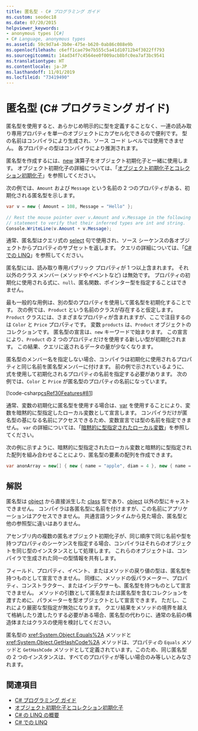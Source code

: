 ```yaml
---
title: 匿名型 - C# プログラミング ガイド
ms.custom: seodec18
ms.date: 07/20/2015
helpviewer_keywords:
- anonymous types [C#]
- C# Language, anonymous types
ms.assetid: 59c9d7a4-3b0e-475e-b620-0ab86c088e9b
ms.openlocfilehash: c6eff1cae79e7b555c5a41d10712b4f3022ff793
ms.sourcegitcommit: 14ad34f7c4564ee0f009acb8bfc0ea7af3bc9541
ms.translationtype: HT
ms.contentlocale: ja-JP
ms.lasthandoff: 11/01/2019
ms.locfileid: "73419490"
---
```

# <a name="anonymous-types-c-programming-guide"></a>匿名型 (C# プログラミング ガイド)

匿名型を使用すると、あらかじめ明示的に型を定義することなく、一連の読み取り専用プロパティを単一のオブジェクトにカプセル化できるので便利です。 型の名前はコンパイラにより生成され、ソース コード レベルでは使用できません。 各プロパティの型はコンパイラにより推測されます。  
  
 匿名型を作成するには、[new](../../language-reference/operators/new-operator.md) 演算子をオブジェクト初期化子と一緒に使用します。 オブジェクト初期化子の詳細については、「[オブジェクト初期化子とコレクション初期化子](./object-and-collection-initializers.md)」を参照してください。  
  
 次の例では、`Amount` および `Message` という名前の 2 つのプロパティがある、初期化される匿名型を示します。  
  
```csharp  
var v = new { Amount = 108, Message = "Hello" };  
  
// Rest the mouse pointer over v.Amount and v.Message in the following  
// statement to verify that their inferred types are int and string.  
Console.WriteLine(v.Amount + v.Message);  
```  
  
 通常、匿名型はクエリ式の [select](../../language-reference/keywords/select-clause.md) 句で使用され、ソース シーケンスの各オブジェクトからプロパティのサブセットを返します。 クエリの詳細については、「[C# での LINQ](../../linq/index.md)」を参照してください。  
  
 匿名型には、読み取り専用パブリック プロパティが 1 つ以上含まれます。 それ以外のクラス メンバー (メソッドやイベントなど) は無効です。 プロパティの初期化に使用される式に、`null`、匿名関数、ポインター型を指定することはできません。  
  
 最も一般的な用例は、別の型のプロパティを使用して匿名型を初期化することです。 次の例では、`Product` という名前のクラスが存在すると仮定します。 `Product` クラスには、さまざまなプロパティが含まれますが、ここで注目するのは `Color` と `Price` プロパティです。 変数 `products` は、`Product` オブジェクトのコレクションです。 匿名型の宣言は、`new` キーワードで始まります。 この宣言により、`Product` の 2 つのプロパティだけを使用する新しい型が初期化されます。 この結果、クエリに返されるデータの量が少なくなります。  
  
 匿名型のメンバー名を指定しない場合、コンパイラは初期化に使用されるプロパティと同じ名前を匿名型メンバーに付けます。 前の例で示されているように、式を使用して初期化されるプロパティの名前を指定する必要があります。 次の例では、`Color` と `Price` が匿名型のプロパティの名前になっています。  
  
 [!code-csharp[csRef30Features#81](~/samples/snippets/csharp/VS_Snippets_VBCSharp/csRef30Features/CS/csref30.cs#81)]  
  
 通常、変数の初期化に匿名型を使用する場合は、[var](../../language-reference/keywords/var.md) を使用することにより、変数を暗黙的に型指定したローカル変数として宣言します。 コンパイラだけが匿名型の基になる名前にアクセスできるため、変数宣言では型の名前を指定できません。 `var` の詳細については、「[暗黙的に型指定されたローカル変数](./implicitly-typed-local-variables.md)」を参照してください。  
  
 次の例に示すように、暗黙的に型指定されたローカル変数と暗黙的に型指定された配列を組み合わせることにより、匿名型の要素の配列を作成できます。  
  
```csharp  
var anonArray = new[] { new { name = "apple", diam = 4 }, new { name = "grape", diam = 1 }};  
```  
  
## <a name="remarks"></a>解説  
 匿名型は [object](../../language-reference/builtin-types/reference-types.md) から直接派生した [class](../../language-reference/keywords/class.md) 型であり、[object](../../language-reference/builtin-types/reference-types.md) 以外の型にキャストできません。 コンパイラは各匿名型に名前を付けますが、この名前にアプリケーションはアクセスできません。 共通言語ランタイムから見た場合、匿名型と他の参照型に違いはありません。  
  
 アセンブリ内の複数の匿名オブジェクト初期化子が、同じ順序で同じ名前や型を持つプロパティのシーケンスを指定する場合、コンパイラはそれらのオブジェクトを同じ型のインスタンスとして処理します。 これらのオブジェクトは、コンパイラで生成された同一の型情報を共有します。  
  
 フィールド、プロパティ、イベント、またはメソッドの戻り値の型は、匿名型を持つものとして宣言できません。 同様に、メソッドの仮パラメーター、プロパティ、コンストラクター、またはインデクサーも、匿名型を持つものとして宣言できません。 メソッドの引数として匿名型または匿名型を含むコレクションを渡すために、パラメーターを型オブジェクトとして宣言できます。 ただし、これにより厳密な型指定が無効になります。 クエリ結果をメソッドの境界を越えて格納したり渡したりする必要がある場合、匿名型の代わりに、通常の名前の構造体またはクラスの使用を検討してください。  
  
 匿名型の <xref:System.Object.Equals%2A> メソッドと <xref:System.Object.GetHashCode%2A> メソッドは、プロパティの `Equals` メソッドと `GetHashCode` メソッドとして定義されています。このため、同じ匿名型の 2 つのインスタンスは、すべてのプロパティが等しい場合のみ等しいとみなされます。  
  
## <a name="see-also"></a>関連項目

- [C# プログラミング ガイド](../index.md)
- [オブジェクト初期化子とコレクション初期化子](./object-and-collection-initializers.md)
- [C# の LINQ の概要](/dotnet/csharp/programming-guide/concepts/linq/)
- [C# での LINQ](../../linq/index.md)
